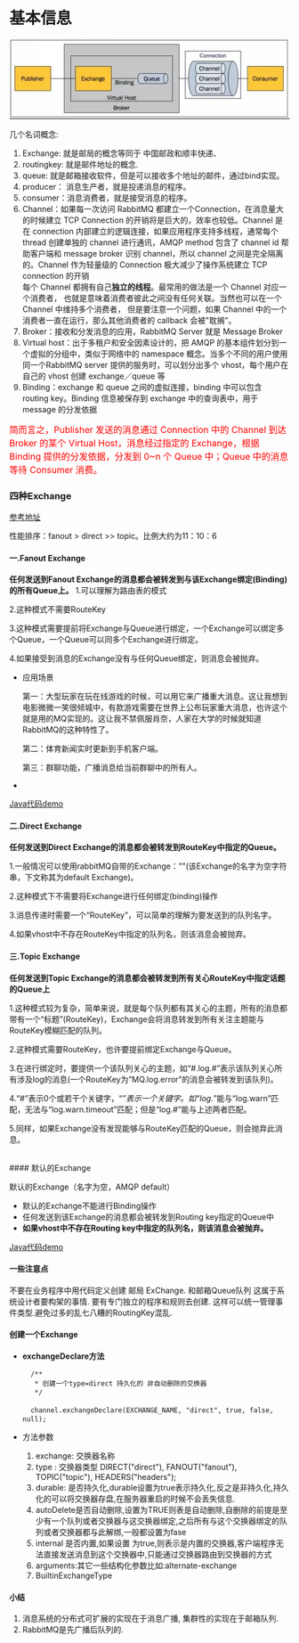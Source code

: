 
# 基本信息

![图1](https://github.com/shanyao19940801/BookeNote/blob/master/rabbit/pictures/r_1.jpg)

几个名词概念:

1. Exchange: 就是邮局的概念等同于 中国邮政和顺丰快递、 
1. routingkey: 就是邮件地址的概念. 
1. queue: 就是邮箱接收软件，但是可以接收多个地址的邮件，通过bind实现。 
1. producer： 消息生产者，就是投递消息的程序。 
1. consumer：消息消费者，就是接受消息的程序。 
1. Channel：如果每一次访问 RabbitMQ 都建立一个Connection，在消息量大的时候建立 TCP Connection 的开销将是巨大的，效率也较低。Channel 是在 connection 内部建立的逻辑连接，如果应用程序支持多线程，通常每个 thread 创建单独的 channel 进行通讯，AMQP method 包含了 channel id 帮助客户端和 message broker 识别 channel，所以 channel 之间是完全隔离的。Channel 作为轻量级的 Connection 极大减少了操作系统建立 TCP connection 的开销<br>
每个 Channel 都拥有自己**独立的线程**。最常用的做法是一个 Channel 对应一个消费者，
也就是意味着消费者彼此之间没有任何关联。当然也可以在一个 Channel 中维持多个消费者，
但是要注意一个问题，如果 Channel 中的一个消费者一直在运行，那么其他消费者的 callback
会被"耽搁"。
2. Broker：接收和分发消息的应用，RabbitMQ Server 就是 Message Broker
3. Virtual host：出于多租户和安全因素设计的，把 AMQP 的基本组件划分到一个虚拟的分组中，类似于网络中的 namespace 概念。当多个不同的用户使用同一个RabbitMQ server 提供的服务时，可以划分出多个 vhost，每个用户在自己的 vhost 创建 exchange／queue 等
4. Binding：exchange 和 queue 之间的虚拟连接，binding 中可以包含 routing key。Binding 信息被保存到 exchange 中的查询表中，用于 message 的分发依据

<font color=red size=3>简而言之，Publisher 发送的消息通过 Connection 中的 Channel 到达 Broker 的某个 Virtual Host，消息经过指定的 Exchange，根据 Binding 提供的分发依据，分发到 0~n 个 Queue 中；Queue 中的消息等待 Consumer 消费。</font>

### 四种Exchange

[参考地址](https://www.cnblogs.com/hz04022016/p/6519445.html)

性能排序：fanout > direct >> topic。比例大约为11：10：6

#### 一.Fanout Exchange

**任何发送到Fanout Exchange的消息都会被转发到与该Exchange绑定(Binding)的所有Queue上。**
1.可以理解为路由表的模式

2.这种模式不需要RouteKey

3.这种模式需要提前将Exchange与Queue进行绑定，一个Exchange可以绑定多个Queue，一个Queue可以同多个Exchange进行绑定。

4.如果接受到消息的Exchange没有与任何Queue绑定，则消息会被抛弃。

* 应用场景

	
	第一：大型玩家在玩在线游戏的时候，可以用它来广播重大消息。这让我想到电影微微一笑很倾城中，有款游戏需要在世界上公布玩家重大消息，也许这个就是用的MQ实现的。这让我不禁佩服肖奈，人家在大学的时候就知道RabbitMQ的这种特性了。
	
	第二：体育新闻实时更新到手机客户端。
	
	第三：群聊功能，广播消息给当前群聊中的所有人。
* 
[Java代码demo](https://github.com/shanyao19940801/demos/tree/master/rabbitMQ/comrabbitmq/src/main/java/com/rabbitmq/fanout)

#### 二.Direct Exchange

**任何发送到Direct Exchange的消息都会被转发到RouteKey中指定的Queue。**

1.一般情况可以使用rabbitMQ自带的Exchange：”"(该Exchange的名字为空字符串，下文称其为default Exchange)。

2.这种模式下不需要将Exchange进行任何绑定(binding)操作

3.消息传递时需要一个“RouteKey”，可以简单的理解为要发送到的队列名字。

4.如果vhost中不存在RouteKey中指定的队列名，则该消息会被抛弃。

#### 三.Topic Exchange

**任何发送到Topic Exchange的消息都会被转发到所有关心RouteKey中指定话题的Queue上**

1.这种模式较为复杂，简单来说，就是每个队列都有其关心的主题，所有的消息都带有一个“标题”(RouteKey)，Exchange会将消息转发到所有关注主题能与RouteKey模糊匹配的队列。

2.这种模式需要RouteKey，也许要提前绑定Exchange与Queue。

3.在进行绑定时，要提供一个该队列关心的主题，如“#.log.#”表示该队列关心所有涉及log的消息(一个RouteKey为”MQ.log.error”的消息会被转发到该队列)。

4.“#”表示0个或若干个关键字，“*”表示一个关键字。如“log.*”能与“log.warn”匹配，无法与“log.warn.timeout”匹配；但是“log.#”能与上述两者匹配。

5.同样，如果Exchange没有发现能够与RouteKey匹配的Queue，则会抛弃此消息。

<br>
#### 默认的Exchange

默认的Exchange（名字为空，AMQP default）

- 默认的Exchange不能进行Binding操作
- 任何发送到该Exchange的消息都会被转发到Routing key指定的Queue中
- **如果vhost中不存在Routing key中指定的队列名，则该消息会被抛弃。**

[Java代码demo](https://github.com/shanyao19940801/demos/tree/master/rabbitMQ/comrabbitmq/src/main/java/com/rabbitmq/topic)

#### 一些注意点

不要在业务程序中用代码定义创建 邮局 ExChange. 和邮箱Queue队列 这属于系统设计者要构架的事情. 要有专门独立的程序和规则去创建. 这样可以统一管理事件类型.避免过多的乱七八糟的RoutingKey混乱.
#### 创建一个Exchange

* **exchangeDeclare方法**
		
		/**
		 * 创建一个type=direct 持久化的 非自动删除的交换器
		 */
		
		channel.exchangeDeclare(EXCHANGE_NAME, "direct", true, false, null);

* 方法参数

	1. exchange: 交换器名称
	1. type : 交换器类型 DIRECT("direct"), FANOUT("fanout"), TOPIC("topic"), HEADERS("headers");
	1. durable: 是否持久化,durable设置为true表示持久化,反之是非持久化,持久化的可以将交换器存盘,在服务器重启的时候不会丢失信息.
	1. autoDelete是否自动删除,设置为TRUE则表是自动删除,自删除的前提是至少有一个队列或者交换器与这交换器绑定,之后所有与这个交换器绑定的队列或者交换器都与此解绑,一般都设置为fase
	1. internal 是否内置,如果设置 为true,则表示是内置的交换器,客户端程序无法直接发送消息到这个交换器中,只能通过交换器路由到交换器的方式
	1. arguments:其它一些结构化参数比如:alternate-exchange
	1. BuiltinExchangeType

#### 小结

1. 消息系统的分布式可扩展的实现在于消息广播, 集群性的实现在于邮箱队列. 
1. RabbitMQ是先广播后队列的.